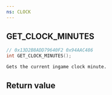 ```yaml
---
ns: CLOCK
---
```

## GET_CLOCK_MINUTES

```c
// 0x13D2B8ADD79640F2 0x94AAC486
int GET_CLOCK_MINUTES();
```

```
Gets the current ingame clock minute.  
```

## Return value

